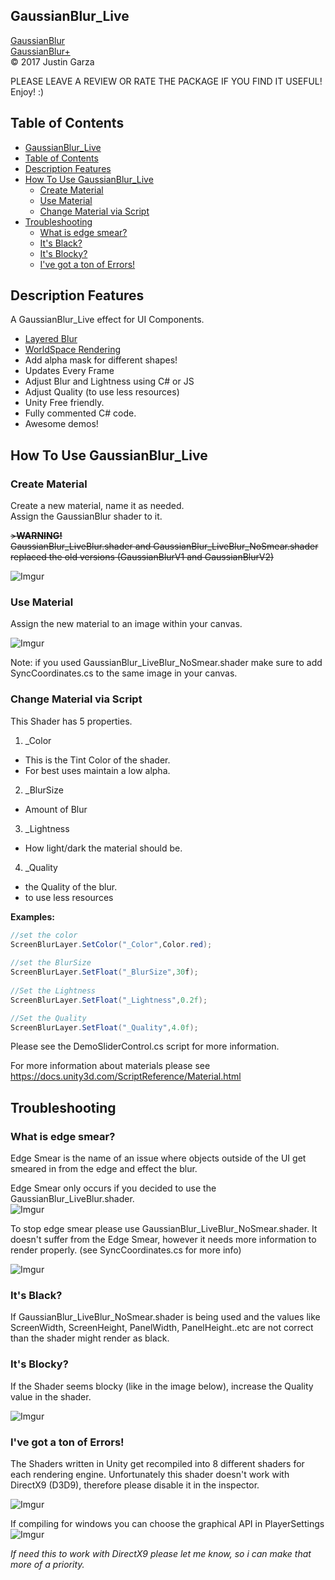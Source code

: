  GaussianBlur_Live
-------------------------------------
[GaussianBlur](http://u3d.as/yJk)  
[GaussianBlur+](http://u3d.as/1wQD)  
© 2017 Justin Garza

PLEASE LEAVE A REVIEW OR RATE THE PACKAGE IF YOU FIND IT USEFUL!
Enjoy! :)

## Table of Contents

- [GaussianBlur_Live](#gaussianblurlive)
- [Table of Contents](#table-of-contents)
- [Description Features](#description-features)
- [How To Use GaussianBlur_Live](#how-to-use-gaussianblurlive)
  - [Create Material](#create-material)
  - [Use Material](#use-material)
  - [Change Material via Script](#change-material-via-script)
- [Troubleshooting](#troubleshooting)
  - [What is edge smear?](#what-is-edge-smear)
  - [It's Black?](#its-black)
  - [It's Blocky?](#its-blocky)
  - [I've got a ton of Errors!](#ive-got-a-ton-of-errors)


## Description Features

A GaussianBlur_Live effect for UI Components.

* [Layered Blur](https://i.imgur.com/ekGzwvL.png)
* [WorldSpace Rendering](https://i.imgur.com/ZAOf3dy.png)
* Add alpha mask for different shapes!
* Updates Every Frame
* Adjust Blur and Lightness using C# or JS
* Adjust Quality (to use less resources)
* Unity Free friendly.
* Fully commented C# code.
* Awesome demos!


## How To Use GaussianBlur_Live

### Create Material
Create a new material, name it as needed.  
Assign the GaussianBlur shader to it.

~~>**WARNING!**  
GaussianBlur\_LiveBlur.shader and GaussianBlur\_LiveBlur\_NoSmear.shader replaced the old versions (GaussianBlurV1 and GaussianBlurV2)~~

![Imgur](http://i.imgur.com/qoy3uyxm.png)

### Use Material
Assign the new material to an image within your canvas.

![Imgur](http://i.imgur.com/XIshcrMm.png)

Note: if you used GaussianBlur_LiveBlur_NoSmear.shader make sure to add SyncCoordinates.cs to the same image in your canvas.

### Change Material via Script
This Shader has 5 properties.  

1. _Color  
 * This is the Tint Color of the shader.
 * For best uses maintain a low alpha.  
2. _BlurSize  
 * Amount of Blur
3. _Lightness  
 * How light/dark the material should be.
4. _Quality  
 * the Quality of the blur.
 * to use less resources


**Examples:**

~~~cs  
//set the color
ScreenBlurLayer.SetColor("_Color",Color.red);
        
//set the BlurSize
ScreenBlurLayer.SetFloat("_BlurSize",30f);
     
//Set the Lightness   
ScreenBlurLayer.SetFloat("_Lightness",0.2f);

//Set the Quality
ScreenBlurLayer.SetFloat("_Quality",4.0f);

~~~
 

Please see the DemoSliderControl.cs script for more information.

For more information about materials please see
https://docs.unity3d.com/ScriptReference/Material.html


## Troubleshooting

### What is edge smear?   
Edge Smear is the name of an issue where objects outside of the UI get smeared in from the edge and effect the blur. 

Edge Smear only occurs if you decided to use the GaussianBlur_LiveBlur.shader.  
![Imgur](http://i.imgur.com/OGPs9vFm.png)

To stop edge smear please use GaussianBlur_LiveBlur_NoSmear.shader.
It doesn't suffer from the Edge Smear, however it needs more information to render properly. (see SyncCoordinates.cs for more info) 

![Imgur](http://i.imgur.com/kwOaR5Gm.png)

### It's Black?
If GaussianBlur_LiveBlur_NoSmear.shader is being used and the values like ScreenWidth, ScreenHeight, PanelWidth, PanelHeight..etc are not correct than the shader might render as black.

### It's Blocky?  
If the Shader seems blocky (like in the image below), increase the Quality value in the shader.

![Imgur](http://i.imgur.com/5xclyZ4m.png)

### I've got a ton of Errors!
The Shaders written in Unity get recompiled into 8 different shaders for each rendering engine. Unfortunately  this shader doesn't work with DirectX9 (D3D9), therefore please disable it in the inspector.

![Imgur](http://i.imgur.com/weoBIhh.png)

If compiling for windows you can choose the graphical API in PlayerSettings
![Imgur](http://i.imgur.com/V909vba.png)

*If need this to work with DirectX9 please let me know, so i can make that more of a priority.*
